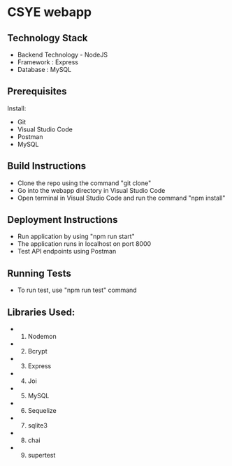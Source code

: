 # CSYE webapp
## Technology Stack

* Backend Technology - NodeJS
* Framework : Express
* Database : MySQL

## Prerequisites 

Install:
* Git
* Visual Studio Code
* Postman
* MySQL 

## Build Instructions
* Clone the repo using the command "git clone"
* Go into the webapp directory in Visual Studio Code
* Open terminal in Visual Studio Code and run the command "npm install"

## Deployment Instructions
* Run application by using "npm run start"
* The application runs in localhost on port 8000
* Test API endpoints using Postman

## Running Tests
* To run test, use "npm run test" command

## Libraries Used:

* 1. Nodemon
* 2. Bcrypt 
* 3. Express
* 4. Joi
* 5. MySQL
* 6. Sequelize
* 7. sqlite3
* 8. chai
* 9. supertest